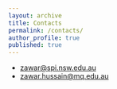 ```yaml
---
layout: archive
title: Contacts
permalink: /contacts/
author_profile: true
published: true
---
```


* zawar@spi.nsw.edu.au 
* zawar.hussain@mq.edu.au
       


